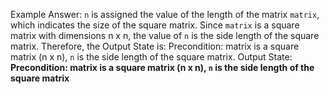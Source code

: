 Example Answer:
`n` is assigned the value of the length of the matrix `matrix`, which indicates the size of the square matrix. Since `matrix` is a square matrix with dimensions n x n, the value of `n` is the side length of the square matrix. Therefore, the Output State is: Precondition: matrix is a square matrix (n x n), `n` is the side length of the square matrix.
Output State: **Precondition: matrix is a square matrix (n x n), `n` is the side length of the square matrix**